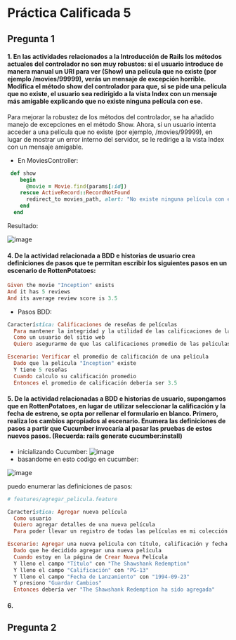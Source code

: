 # Práctica Calificada 5
## Pregunta 1
#### 1. En las actividades relacionados a la Introducción de Rails los métodos actuales del controlador no son muy robustos: si el usuario introduce de manera manual un URI para ver (Show) una película que no existe (por ejemplo /movies/99999), verás un mensaje de excepción horrible. Modifica el método show del controlador para que, si se pide una película que no existe, el usuario sea redirigido a la vista Index con un mensaje más amigable explicando que no existe ninguna película con ese.
Para mejorar la robustez de los métodos del controlador, se ha añadido manejo de excepciones en el método Show. Ahora, si un usuario intenta acceder a una película que no existe (por ejemplo, /movies/99999), en lugar de mostrar un error interno del servidor, se le redirige a la vista Index con un mensaje amigable.

- En MoviesController:

```ruby
 def show
    begin
      @movie = Movie.find(params[:id])
    rescue ActiveRecord::RecordNotFound
      redirect_to movies_path, alert: "No existe ninguna película con ese ID." and return
    end
  end
```
Resultado:

![image](https://github.com/Daniel349167/PC2-DesarrolloDesSoftware/assets/62466867/b895f7a5-be69-4af2-b5a6-1eacc3ffb28c)

#### 4. De la actividad relacionada a BDD e historias de usuario crea definiciones de pasos que te permitan escribir los siguientes pasos en un escenario de RottenPotatoes:
```ruby
Given the movie "Inception" exists
And it has 5 reviews
And its average review score is 3.5
```

- Pasos BDD:
  
```ruby
Característica: Calificaciones de reseñas de películas
  Para mantener la integridad y la utilidad de las calificaciones de las películas
  Como un usuario del sitio web
  Quiero asegurarme de que las calificaciones promedio de las películas sean correctas

Escenario: Verificar el promedio de calificación de una película
  Dado que la película "Inception" existe
  Y tiene 5 reseñas
  Cuando calculo su calificación promedio
  Entonces el promedio de calificación debería ser 3.5
```
#### 5. De la actividad relacionadas a BDD e historias de usuario, supongamos que en RottenPotatoes, en lugar de utilizar seleccionar la calificación y la fecha de estreno, se opta por rellenar el formulario en blanco. Primero, realiza los cambios apropiados al escenario. Enumera las definiciones de pasos a partir que Cucumber invocaría al pasar las pruebas de estos nuevos pasos. (Recuerda: rails generate cucumber:install)
- inicializando Cucumber:
![image](https://github.com/Daniel349167/PracticaCalificada5/assets/62466867/38f2e0ec-b9b4-461a-b54c-540ed3cc92c4)
- basandome en esto codigo en cucumber:

![image](https://github.com/Daniel349167/PracticaCalificada5/assets/62466867/4e7b40bc-77ca-4dc0-bce9-f5a34a1ff8f3)

puedo enumerar las definiciones de pasos:
```ruby
# features/agregar_pelicula.feature

Característica: Agregar nueva película
  Como usuario
  Quiero agregar detalles de una nueva película
  Para poder llevar un registro de todas las películas en mi colección

Escenario: Agregar una nueva película con título, calificación y fecha de lanzamiento
  Dado que he decidido agregar una nueva película
  Cuando estoy en la página de Crear Nueva Película
  Y lleno el campo "Título" con "The Shawshank Redemption"
  Y lleno el campo "Calificación" con "PG-13"
  Y lleno el campo "Fecha de Lanzamiento" con "1994-09-23"
  Y presiono "Guardar Cambios"
  Entonces debería ver "The Shawshank Redemption ha sido agregada"
 ```
#### 6. 



## Pregunta 2


